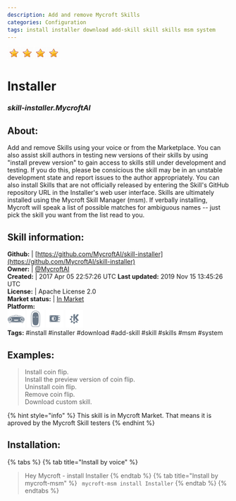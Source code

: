 ```yaml
--- 
description: Add and remove Mycroft Skills
categories: Configuration   
tags: install installer download add-skill skill skills msm system   
---
```


![](../.gitbook/assets/star.png)![](../.gitbook/assets/star.png)![](../.gitbook/assets/star.png)![](../.gitbook/assets/star.png)  
# Installer  
### _skill-installer.MycroftAI_  
## About:  
Add and remove Skills using your voice or from the Marketplace.
You can also assist skill authors in testing new versions of their skills by
using "install prevew version" to gain access to skills still under development
and testing.  If you do this, please be consicious the skill may be in an
unstable development state and report issues to the author appropriately.
You can also install Skills that are not officially released by entering the
Skill's GitHub repository URL in the Installer's web user interface.
Skills are ultimately installed using the Mycroft Skill Manager (msm).  If verbally installing, Mycroft will speak a list of possible matches for
ambiguous names -- just pick the skill you want from the list read to you.

## Skill information:  
**Github:** | [https://github.com/MycroftAI/skill-installer](https://github.com/MycroftAI/skill-installer)  
**Owner:** | [@MycroftAI](https://github.com/MycroftAI)  
**Created:** | 2017 Apr 05 22:57:26 UTC  **Last updated:** 2019 Nov 15 13:45:26 UTC  
**License:** | Apache License 2.0  
**Market status:** | [In Market](https://market.mycroft.ai/skill/mycroft-installer)  
**Platform:**  
 ![](../.gitbook/assets/mark-1-icon.png)  ![](../.gitbook/assets/mark-2-icon.png)  ![](../.gitbook/assets/picroft-icon.png)  ![](../.gitbook/assets/kde.png)   
**Tags:** \#install \#installer \#download \#add-skill \#skill \#skills \#msm \#system   
## Examples:  
> Install coin flip.  
> Install the preview version of coin flip.  
> Uninstall coin flip.  
> Remove coin flip.  
> Download custom skill.  
  
{% hint style="info" %}
This skill is in Mycroft Market. That means it is aproved by the Mycroft Skill testers
{% endhint %}
    
## Installation:  
{% tabs %}
{% tab title="Install by voice" %}
> Hey Mycroft - install Installer
{% endtab %}
  {% tab title="Install by mycroft-msm" %}
``` mycroft-msm install Installer```
{% endtab %}
  {% endtabs %}
  